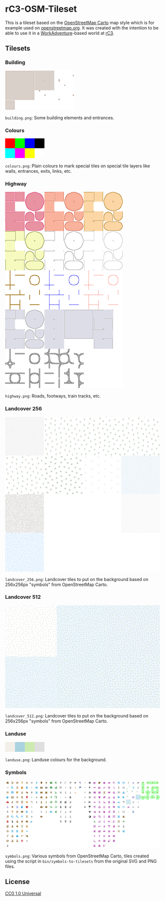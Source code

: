 # rC3-OSM-Tileset

This is a tileset based on the [OpenStreetMap Carto](https://github.com/gravitystorm/openstreetmap-carto) map style which is for example used on [openstreetmap.org](https://www.openstreetmap.org/). It was created with the intention to be able to use it in a [WorkAdventure](https://workadventu.re/)-based world at [rC3](https://rc3.world/).

## Tilesets

### Building

![Building-Tileset](building.png)

`building.png`: Some building elements and entrances.


### Colours

![Colours](colours.png)

`colours.png`: Plain colours to mark special tiles on special tile layers like walls, entrances, exits, links, etc.


### Highway

![Highway](highway.png)

`highway.png`: Roads, footways, train tracks, etc.


### Landcover 256

![Landcover 256](landcover_256.png)

`landcover_256.png`: Landcover tiles to put on the background based on 256x256px "symbols" from OpenStreetMap Carto.


### Landcover 512

![Landcover 512](landcover_512.png)

`landcover_512.png`: Landcover tiles to put on the background based on 256x256px "symbols" from OpenStreetMap Carto.


### Landuse

![Landuse](landuse.png)

`landuse.png`: Landuse colours for the background.


### Symbols

![Symbols](symbols.png)

`symbols.png`: Various symbols from OpenStreetMap Carto, tiles created using the script in `bin/symbols-to-tilesets` from the original SVG and PNG files.


## License

[CC0 1.0 Universal](https://creativecommons.org/publicdomain/zero/1.0/)

